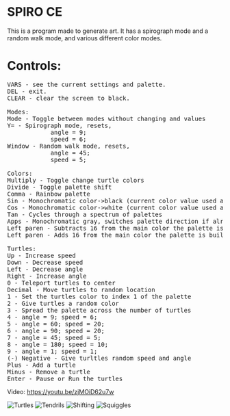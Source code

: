 # SPIRO CE
This is a program made to generate art. It has a spirograph mode and a random walk mode, and various different color modes.

# Controls:
<pre>
VARS - see the current settings and palette.
DEL - exit.
CLEAR - clear the screen to black.

Modes:
Mode - Toggle between modes without changing and values
Y= - Spirograph mode, resets, 
            angle = 9;
            speed = 6;
Window - Random walk mode, resets,
            angle = 45;
            speed = 5;

Colors:
Multiply - Toggle change turtle colors
Divide - Toggle palette shift
Comma - Rainbow palette
Sin - Monochromatic color->black (current color value used as H in HSV, V is spectrum), switches palette direction if already selected
Cos - Monochromatic color->white (current color value used as H in HSV, S is spectrum), switches palette direction if already selected
Tan - Cycles through a spectrum of palettes
Apps - Monochromatic gray, switches palette direction if already selected
Left paren - Subtracts 16 from the main color the palette is built from
Left paren - Adds 16 from the main color the palette is built from

Turtles:
Up - Increase speed
Down - Decrease speed
Left - Decrease angle
Right - Increase angle
0 - Teleport turtles to center
Decimal - Move turtles to random location
1 - Set the turtles color to index 1 of the palette
2 - Give turtles a random color
3 - Spread the palette across the number of turtles
4 - angle = 9; speed = 6;
5 - angle = 60; speed = 20;
6 - angle = 90; speed = 20;
7 - angle = 45; speed = 5;
8 - angle = 180; speed = 10;
9 - angle = 1; speed = 1;
(-) Negative - Give turltles random speed and angle
Plus - Add a turtle
Minus - Remove a turtle
Enter - Pause or Run the turtles
</pre>

Video:
https://youtu.be/zjMOiD62u7w

![Turtles](https://merthsoft.com/spiro/turtle.png)
![Tendrils](https://merthsoft.com/spiro/tendrils.png)
![Shifting](https://merthsoft.com/spiro/shifting.png)
![Squiggles](https://merthsoft.com/spiro/squiggles.png)

